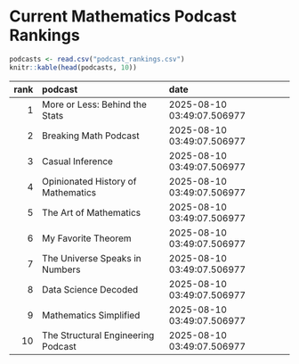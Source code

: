 # Current Mathematics Podcast Rankings


``` r
podcasts <- read.csv("podcast_rankings.csv")
knitr::kable(head(podcasts, 10))
```

| rank | podcast                            | date                       |
|-----:|:-----------------------------------|:---------------------------|
|    1 | More or Less: Behind the Stats     | 2025-08-10 03:49:07.506977 |
|    2 | Breaking Math Podcast              | 2025-08-10 03:49:07.506977 |
|    3 | Casual Inference                   | 2025-08-10 03:49:07.506977 |
|    4 | Opinionated History of Mathematics | 2025-08-10 03:49:07.506977 |
|    5 | The Art of Mathematics             | 2025-08-10 03:49:07.506977 |
|    6 | My Favorite Theorem                | 2025-08-10 03:49:07.506977 |
|    7 | The Universe Speaks in Numbers     | 2025-08-10 03:49:07.506977 |
|    8 | Data Science Decoded               | 2025-08-10 03:49:07.506977 |
|    9 | Mathematics Simplified             | 2025-08-10 03:49:07.506977 |
|   10 | The Structural Engineering Podcast | 2025-08-10 03:49:07.506977 |
